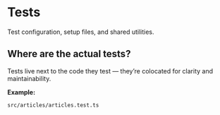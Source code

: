 # Tests

Test configuration, setup files, and shared utilities.

## Where are the actual tests?

Tests live next to the code they test — they’re colocated for clarity and maintainability.

**Example:**

`src/articles/articles.test.ts`